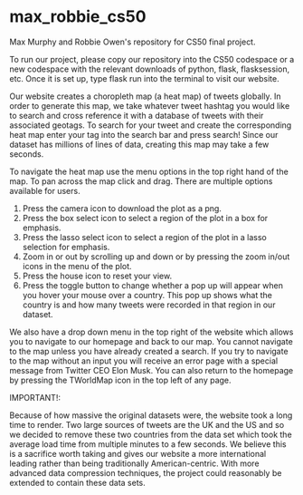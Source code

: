 # max_robbie_cs50
Max Murphy and Robbie Owen's repository for CS50 final project.

To run our project, please copy our repository into the CS50 codespace or a new codespace with the relevant downloads of python, flask, flasksession, etc. Once it is set up, type flask run into the terminal to visit our website. 

Our website creates a choropleth map (a heat map) of tweets globally. In order to generate this map, we take whatever tweet hashtag you would like to search and cross reference it with a database of tweets with their associated geotags. To search for your tweet and create the corresponding heat map enter your tag into the search bar and press search! Since our dataset has millions of lines of data, creating this map may take a few seconds. 

To navigate the heat map use the menu options in the top right hand of the map. To pan across the map click and drag. There are multiple options available for users. 
1. Press the camera icon to download the plot as a png.
2. Press the box select icon to select a region of the plot in a box for emphasis.
3. Press the lasso select icon to select a region of the plot in a lasso selection for emphasis.
4. Zoom in or out by scrolling up and down or by pressing the zoom in/out icons in the menu of the plot. 
5. Press the house icon to reset your view. 
6. Press the toggle button to change whether a pop up will appear when you hover your mouse over a country. This pop up shows what the country is and how many tweets were recorded in that region in our dataset. 

We also have a drop down menu in the top right of the website which allows you to navigate to our homepage and back to our map. You cannot navigate to the map unless you have already created a search. If you try to navigate to the map without an input you will receive an error page with a special message from Twitter CEO Elon Musk. You can also return to the homepage by pressing the TWorldMap icon in the top left of any page. 

IMPORTANT!:

Because of how massive the original datasets were, the website took a long time to render. Two large sources of tweets are the UK and the US and so we decided to remove these two countries from the data set which took the average load time from multiple minutes to a few seconds. We believe this is a sacrifice worth taking and gives our website a more international leading rather than being traditionally American-centric. With more advanced data compression techniques, the project could reasonably be extended to contain these data sets.



